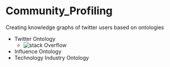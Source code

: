 # Community_Profiling
Creating knowledge graphs of twitter users based on ontologies

* Twitter Ontology
  * ![stack Overflow](http://lmsotfy.com/so.png)
* Influence Ontology
* Technology Industry Ontology
